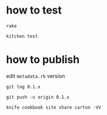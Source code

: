 # how to test

`rake`

`kitchen test`

# how to publish

edit `metadata.rb` version

`git tag 0.1.x`

`git push -u origin 0.1.x`

`knife cookbook site share carton -VV`
